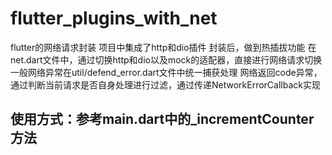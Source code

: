 # flutter_plugins_with_net
flutter的网络请求封装
项目中集成了http和dio插件
封装后，做到热插拔功能
在net.dart文件中，通过切换http和dio以及mock的适配器，直接进行网络请求切换
一般网络异常在util/defend_error.dart文件中统一捕获处理
网络返回code异常，通过判断当前请求是否自身处理进行过滤，通过传递NetworkErrorCallback实现
## 使用方式：参考main.dart中的_incrementCounter方法
